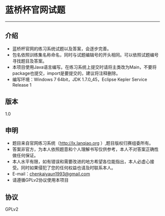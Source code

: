 蓝桥杯官网试题
=========
---
介绍
---
-   蓝桥杯官网的练习系统试题以及答案，会逐步完善。
-   包名依照训练集名称命名，同时与试题编辑号的开头相同。可以依照试题编号寻找题目及答案。
-   本项目使用Java语言编写。在练习系统上提交时请将主类改为Main，不要将package也提交，import是要提交的，建议将注释删除。
-   编写环境：Windows 7 64bit，JDK 1.7.0_45，Eclipse Kepler Service Release 1

版本
--
1.0


申明
---
 - 题目来自官网练习系统（http://lx.lanqiao.org ）,题目版权归赛组委所有。
 - 答案非官方，为本人依照题意和个人理解书写仅供参考，本人不对答案正确性做任何保证。
 - 本人水平有限，如有错误和需要改进的地方希望各位能指出，本人必虚心接受。同时如果侵犯了您的任何权益也请及时联系本人。
 - E-mail：chenkaiyaun1993@gmail.com
 - 请遵循GPLv2协议使用本项目

协议
--
GPLv2  
